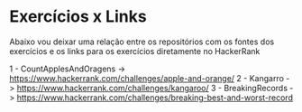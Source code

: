 # Exercícios x Links

Abaixo vou deixar uma relação entre os repositórios com os fontes dos exercícios e os links para os exercícios diretamente no HackerRank

1 - CountApplesAndOragens -> https://www.hackerrank.com/challenges/apple-and-orange/
2 - Kangarro -> https://www.hackerrank.com/challenges/kangaroo/
3 - BreakingRecords -> https://www.hackerrank.com/challenges/breaking-best-and-worst-record